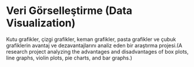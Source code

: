 # Veri Görselleştirme (Data Visualization) 
Kutu grafikler, çizgi grafikler, keman grafikler, pasta grafikler ve çubuk grafiklerin avantaj ve dezavantajlarını analiz eden bir araştırma projesi.(A research project analyzing the advantages and disadvantages of box plots, line graphs, violin plots, pie charts, and bar graphs.)
